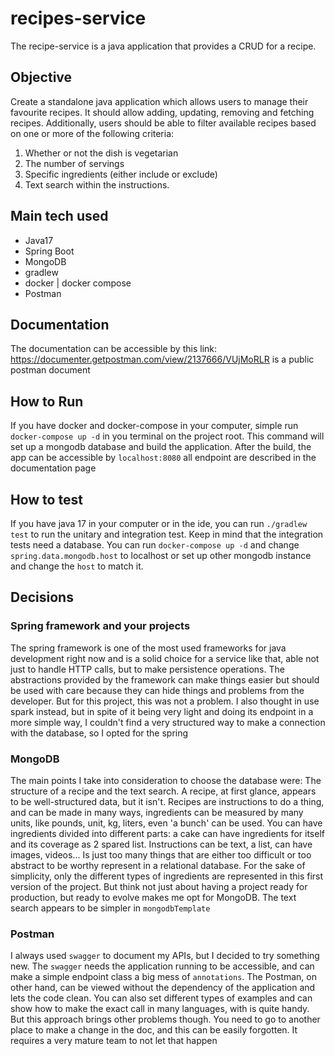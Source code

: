 # recipes-service
The recipe-service is a java application that provides a CRUD for a recipe. 

## Objective
Create a standalone java application which allows users to manage their favourite recipes. It should
allow adding, updating, removing and fetching recipes. Additionally, users should be able to filter
available recipes based on one or more of the following criteria:
1. Whether or not the dish is vegetarian
2. The number of servings
3. Specific ingredients (either include or exclude)
4. Text search within the instructions.

## Main tech used
* Java17
* Spring Boot
* MongoDB
* gradlew
* docker | docker compose
* Postman

## Documentation
The documentation can be accessible by this link: https://documenter.getpostman.com/view/2137666/VUjMoRLR
is a public postman document 

## How to Run
If you have docker and docker-compose in your computer, simple run  `docker-compose up -d` in you terminal on the project
root. This command will set up a mongodb database and build the application. After the build, the app can be accessible
by `localhost:8080` all endpoint are described in the documentation page

## How to test
If you have java 17 in your computer or in the ide, you can run `./gradlew test` to run the unitary and integration test.
Keep in mind that the integration tests need a database. You can run `docker-compose up -d` and change `spring.data.mongodb.host`
to localhost or set up other mongodb instance and change the `host` to match it.

## Decisions 
### Spring framework and your projects 
The spring framework is one of the most used frameworks for java development right now and is a solid choice for a service
like that, able not just to handle HTTP calls, but to make persistence operations. The abstractions provided by the framework
can make things easier but should be used with care because they can hide things and problems from the developer. But for
this project, this was not a problem. I also thought in use spark instead, but in spite of it being very light and doing its endpoint
in a more simple way, I couldn't find a very structured way to make a connection with the database, so I opted for the spring

### MongoDB
The main points I take into consideration to choose the database were: The structure of a recipe and the text search.
A recipe, at first glance, appears to be well-structured data, but it isn't. Recipes are instructions to do a thing, and can
be made in many ways, ingredients can be measured by many units, like pounds, unit, kg, liters, even 'a bunch' can be used.
You can have ingredients divided into different parts: a cake can have ingredients for itself and its coverage as 2 spared
list. Instructions can be text, a list, can have images, videos... Is just too many things that are either too difficult or
too abstract to be worthy represent in a relational database. For the sake of simplicity, only the different types of
ingredients are represented in this first version of the project. But think not just about having a project ready for production,
but ready to evolve makes me opt for MongoDB. The text search appears to be simpler in `mongodbTemplate`

### Postman
I always used `swagger` to document my APIs, but I decided to try something new. The `swagger` needs the application running
to be accessible, and can make a simple endpoint class a big mess of `annotations`. The Postman, on other hand, can be viewed
without the dependency of the application and lets the code clean. You can also set different types of examples and can show
how to make the exact call in many languages, with is quite handy. But this approach brings other problems though. You
need to go to another place to make a change in the doc, and this can be easily forgotten. It requires a very mature team
to not let that happen 



